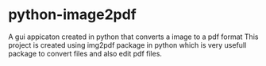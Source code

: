 # python-image2pdf
A gui appicaton created in python that converts a image to a pdf format 
This project is created using img2pdf package in python which is very usefull package to convert files and also edit pdf files.
